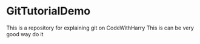 # GitTutorialDemo
This is a repository for explaining git on CodeWithHarry
This is can be very good way do it
